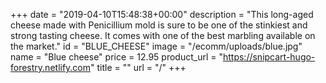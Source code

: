 +++
date = "2019-04-10T15:48:38+00:00"
description = "This long-aged cheese made with Penicillium mold is sure to be one of the stinkiest and strong tasting cheese. It comes with one of the best marbling available on the market."
id = "BLUE_CHEESE"
image = "/ecomm/uploads/blue.jpg"
name = "Blue cheese"
price = 12.95
product_url = "https://snipcart-hugo-forestry.netlify.com"
title = ""
url = "/"
+++

